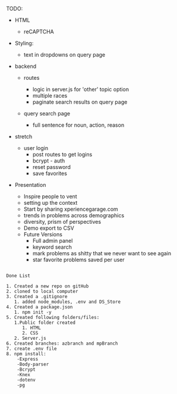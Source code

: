 TODO:

- HTML  
  - reCAPTCHA

- Styling:
  - text in dropdowns on query page

- backend
  - routes
    - logic in server.js for 'other' topic option
    - multiple races
    - paginate search results on query page

  - query search page
    - full sentence for noun, action, reason

- stretch
  - user login
    - post routes to get logins
    - bcrypt - auth
    - reset password
    - save favorites

- Presentation
  - Inspire people to vent
  - setting up the context
  - Start by sharing xperiencegarage.com
  - trends in problems across demographics
  - diversity, prism of perspectives
  - Demo export to CSV
  - Future Versions
    - Full admin panel
    - keyword search
    - mark problems as shitty that we never want to see again
    - star favorite problems saved per user



```

Done List

1. Created a new repo on gitHub
2. cloned to local computer
3. Created a .gitignore
   1. added node_modules, .env and DS_Store
4. Created a package.json
   1. npm init -y
5. Created following folders/files:
   1.Public folder created
      1. HTML
      2. CSS
   2. Server.js
6. Created branches: azbranch and mpBranch
7. create .env file
8. npm install:
    -Express
    -Body-parser
    -Bcrypt
    -Knex
    -dotenv
    -pg

